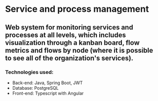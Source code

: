 # Service and process management

## Web system for monitoring services and processes at all levels, which includes visualization through a kanban board, flow metrics and flows by node (where it is possible to see all of the organization's services).

### Technologies used:
- Back-end: Java, Spring Boot, JWT
- Database: PostgreSQL
- Front-end: Typescript with Angular
